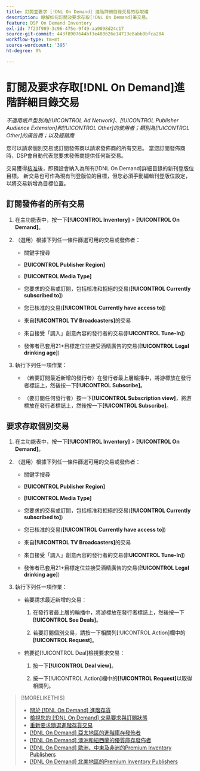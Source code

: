 ```yaml
---
title: 訂閱並要求 [!DNL On Demand] 進階詳細目錄交易的存取權
description: 瞭解如何訂閱及要求存取[!DNL On Demand]筆交易。
feature: DSP On Demand Inventory
exl-id: 7f23f989-3c96-475e-9f49-aa9098d24c17
source-git-commit: 443f8907644bf3e480626e14713e8abb9bfca284
workflow-type: tm+mt
source-wordcount: '395'
ht-degree: 0%

---
```


# 訂閱及要求存取[!DNL On Demand]進階詳細目錄交易

*不適用帳戶型別為[!UICONTROL Ad Network]、[!UICONTROL Publisher Audience Extension]和[!UICONTROL Other]的使用者；類別為[!UICONTROL Other]的廣告商；以及經銷商*

您可以請求個別交易或訂閱發佈商以請求發佈商的所有交易。 當您訂閱發佈商時，DSP會自動代表您要求發佈商提供任何新交易。

交易獲得[核准](/help/dsp/inventory/on-demand-inventory-view-status.md)後，即預設會納入為所有[!DNL On Demand]詳細目錄的新刊登版位目標。 新交易也可作為現有刊登版位的目標，但您必須手動編輯刊登版位設定，以將交易新增為目標位置。

## 訂閱發佈者的所有交易

1. 在主功能表中，按一下&#x200B;**[!UICONTROL Inventory]** > **[!UICONTROL On Demand]**。

1. （選用）根據下列任一條件篩選可用的交易或發佈者：

   * 關鍵字搜尋

   * **[!UICONTROL Publisher Region]**

   * **[!UICONTROL Media Type]**

   * 您要求的交易或訂閱，包括核准和拒絕的交易(**[!UICONTROL Currently subscribed to]**)

   * 您已核准的交易(**[!UICONTROL Currently have access to]**)

   * 來自&#x200B;**[!UICONTROL TV Broadcasters]**&#x200B;的交易

   * 來自接受「調入」創意內容的發行者的交易(**[!UICONTROL Tune-In]**)

   * 發佈者已套用21+目標定位並接受酒精廣告的交易(**[!UICONTROL Legal drinking age]**)

1. 執行下列任一項作業：

   * （若要訂閱最近新增的發行者）在發行者最上層輪播中，將游標放在發行者標誌上，然後按一下&#x200B;**[!UICONTROL Subscribe]**。

   * （要訂閱任何發行者）按一下&#x200B;**[!UICONTROL Subscription view]**，將游標放在發行者標誌上，然後按一下&#x200B;**[!UICONTROL Subscribe]**。

## 要求存取個別交易

1. 在主功能表中，按一下&#x200B;**[!UICONTROL Inventory]** > **[!UICONTROL On Demand]**。

1. （選用）根據下列任一條件篩選可用的交易或發佈者：

   * 關鍵字搜尋

   * **[!UICONTROL Publisher Region]**

   * **[!UICONTROL Media Type]**

   * 您要求的交易或訂閱，包括核准和拒絕的交易(**[!UICONTROL Currently subscribed to]**)

   * 您已核准的交易(**[!UICONTROL Currently have access to]**)

   * 來自&#x200B;**[!UICONTROL TV Broadcasters]**&#x200B;的交易

   * 來自接受「調入」創意內容的發行者的交易(**[!UICONTROL Tune-In]**)

   * 發佈者已套用21+目標定位並接受酒精廣告的交易(**[!UICONTROL Legal drinking age]**)

1. 執行下列任一項作業：

   * 若要請求最近新增的交易：

      1. 在發行者最上層的輪播中，將游標放在發行者標誌上，然後按一下&#x200B;**[!UICONTROL See Deals]**。

      1. 若要訂閱個別交易，請按一下相關列[!UICONTROL Action]欄中的&#x200B;**[!UICONTROL Request]**。

   * 若要從[!UICONTROL Deal]檢視要求交易：

      1. 按一下&#x200B;**[!UICONTROL Deal view]**。

      1. 按一下[!UICONTROL Action]欄中的&#x200B;**[!UICONTROL Request]**&#x200B;以取得相關列。

>[!MORELIKETHIS]
>
>* [關於 [!DNL On Demand] 進階存貨](on-demand-inventory-about.md)
>* [檢視您的 [!DNL On Demand] 交易要求與訂閱狀態](on-demand-inventory-view-status.md)
>* [重新要求隨選進階存貨交易](on-demand-inventory-rerequest.md)
>* [[!DNL On Demand] 亞太地區的進階庫存發佈者](on-demand-inventory-publishers-apac.md)
>* [[!DNL On Demand] 澳洲和紐西蘭的優質庫存發佈者](on-demand-inventory-publishers-anz.md)
>* [[!DNL On Demand] 歐洲、中東及非洲的Premium Inventory Publishers](on-demand-inventory-publishers-emea.md)
>* [[!DNL On Demand] 北美地區的Premium Inventory Publishers](on-demand-inventory-publishers-na.md)
